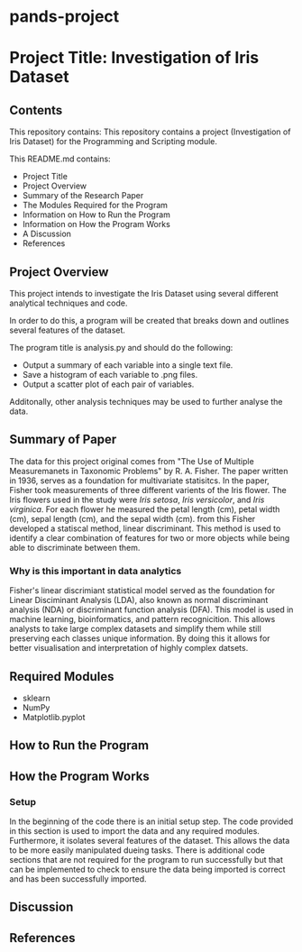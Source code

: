# pands-project

# Project Title: Investigation of Iris Dataset

## Contents
This repository contains:
This repository contains a project (Investigation of Iris Dataset) for the Programming and Scripting module.

This README.md contains:
- Project Title
- Project Overview
- Summary of the Research Paper
- The Modules Required for the Program
- Information on How to Run the Program
- Information on How the Program Works
- A Discussion
- References

## Project Overview
This project intends to investigate the Iris Dataset using several different analytical techniques and code. 

In order to do this, a program will be created that breaks down and outlines several features of the dataset.

The program title is analysis.py and should do the following:
- Output a summary of each variable into a single text file.
- Save a histogram of each variable to .png files.
- Output a scatter plot of each pair of variables.

Additonally, other analysis techniques may be used to further analyse the data.

## Summary of Paper
The data for this project original comes from "The Use of Multiple Measuremanets in Taxonomic Problems" by R. A. Fisher. The paper written in 1936, serves as a foundation for multivariate statisitcs. In the paper, Fisher took measurements of three different varients of the Iris flower. The Iris flowers used in the study were  *Iris setosa*, *Iris versicolor*, and *Iris virginica*. For each flower he measured the petal length (cm), petal width (cm), sepal length (cm), and the sepal width (cm). from this Fisher developed a statiscal method, linear discriminant. This method is used to identify a clear combination of features for two or more objects while being able to discriminate between them.

### Why is this important in data analytics
Fisher's linear discrimiant statistical model served as the foundation for Linear Disciminant Analysis (LDA), also known as normal discriminant analysis (NDA) or discriminant function analysis (DFA). This model is used in machine learning, bioinformatics, and pattern recognicition. This allows analysts to take large complex datasets and simplify them while still preserving each classes unique information. By doing this it allows for better visualisation and interpretation of highly complex datsets.

## Required Modules
- sklearn
- NumPy
- Matplotlib.pyplot

## How to Run the Program

## How the Program Works
### Setup
In the beginning of the code there is an initial setup step. The code provided in this section is used to import the data and any required modules. Furthermore, it isolates several features of the dataset. This allows the data to be more easily manipulated dueing tasks. There is additional code sections that are not required for the program to run successfully but that can be implemented to check to ensure the data being imported is correct and has been successfully imported.

## Discussion

## References
